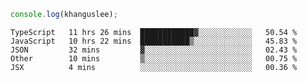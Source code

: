 ```js
console.log(khanguslee);
```

<!--START_SECTION:waka-->
```text
TypeScript   11 hrs 26 mins  ████████████▓░░░░░░░░░░░░   50.54 % 
JavaScript   10 hrs 22 mins  ███████████▒░░░░░░░░░░░░░   45.83 % 
JSON         32 mins         ▓░░░░░░░░░░░░░░░░░░░░░░░░   02.43 % 
Other        10 mins         ▒░░░░░░░░░░░░░░░░░░░░░░░░   00.75 % 
JSX          4 mins          ░░░░░░░░░░░░░░░░░░░░░░░░░   00.36 % 
```
<!--END_SECTION:waka-->

<!--
**khanguslee/khanguslee** is a ✨ _special_ ✨ repository because its `README.md` (this file) appears on your GitHub profile.

Here are some ideas to get you started:

- 🔭 I’m currently working on ...
- 🌱 I’m currently learning ...
- 👯 I’m looking to collaborate on ...
- 🤔 I’m looking for help with ...
- 💬 Ask me about ...
- 📫 How to reach me: ...
- 😄 Pronouns: ...
- ⚡ Fun fact: ...
-->
